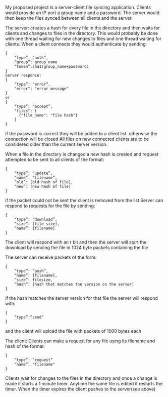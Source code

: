 My proposed project is a server-client file syncing application. Clients would provide an IP port a group name and a password.  The server would then keep the files synced between all clients and the server.

The server:
creates a hash for every file in the directory and then waits for clients and changes to files in the directory. This would probably be done with one thread waiting for new changes to files and one thread waiting for clients.
When a client connects they would authenticate by sending:

```
{
    “type”: “auth”,
    “group”: group_name
    “token”:sha1(group_name+password)
}
Server response:
{
    “type”: “error”,
    "error": "error message"
}
or
{
    “type”: “accept”,
    "files": [
      {"file_name": "file hash"}
    ]
}
```
if the password is correct they will be added to a client list. otherwise the connection will be closed
All files on new connected clients are to be considered older than the current server version.

When a file in the directory is changed a new hash is created and request attempted to be sent to all clients of the format:
```
{
    “type”: “update”,
    “name”: “filename”,
    “old”: [old hash of file],
    “new”: [new hash of file]
}

```

if the packet could not be sent the client is removed from the list
Server can respond to requests for the file by sending:

```
{
    “type”: “download”,
    “size”: [file size],
    “name”: [filename]
}
```

The client will respond with an r bit and then the server will start the download
by sending the file in 1024 byte packets containing the file


The server can receive packets of the form:

```
{
    “type”: “push”,
    “name”: [filename],
    “size”: filesize,
    “hash”: [hash that matches the version on the server]
}
```


if the hash matches the server version for that file the server will respond with:

```
{
    “type”:”send”
}
```

and the client will upload the file with packets of 1000 bytes each

The client:
Clients can make a request for any file using its filename and hash of the format:

```
{
    “type”: “request”
    “name”: "filename"
}
```

Clients wait for changes to the files in the directory and once a change is made it starts a 1 minute timer. Anytime the same file is edited it restarts the timer. When the timer expires the client pushes to the server(see above)
